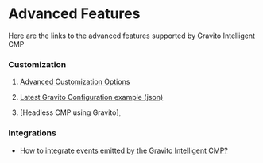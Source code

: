 Advanced Features
=================

Here are the links to the advanced features supported by Gravito Intelligent CMP

### Customization

1.  [Advanced Customization Options](./advanced/Light_Cmp_Config_Options.md)
    
2.  [Latest Gravito Configuration example (json)](./advanced/Latest_Config.md)
    
3.  [Headless CMP using Gravito]¸
    

### Integrations

*   [How to integrate events emitted by the Gravito Intelligent CMP?](./advanced/integration.md)